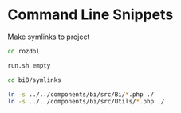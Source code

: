 # Command Line Snippets

Make symlinks to project
```bash
cd rozdol

run.sh empty

cd bi8/symlinks

ln -s ../../components/bi/src/Bi/*.php ./
ln -s ../../components/bi/src/Utils/*.php ./
```
